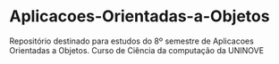 # Aplicacoes-Orientadas-a-Objetos
Repositório destinado para estudos do 8º semestre de Aplicacoes Orientadas a Objetos. Curso de Ciência da computação da UNINOVE
